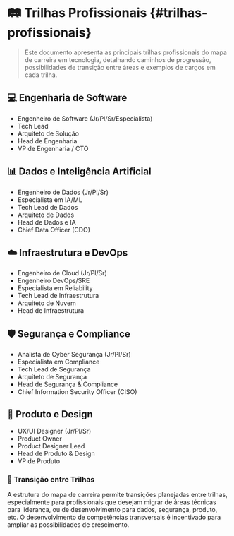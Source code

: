 <!--
---
title: "Trilhas Profissionais em Tecnologia"
description: "Descrição das trilhas profissionais do mapa de carreira em tecnologia."
author: "Tiago N Pinto Silva"
created_date: "2024-06-10"
version: "1.0.0"
tags:
  - trilhas
  - mapa-carreira
categories:
  - Carreira
  - Tecnologia
language: "pt-BR"
---
-->
<!--
⚠️ Bloco acima: metadados para busca semântica e IA. Pode ser ignorado na leitura.
-->

# 🛤️ Trilhas Profissionais {#trilhas-profissionais}

<!-- summary:start -->
> Este documento apresenta as principais trilhas profissionais do mapa de carreira em tecnologia, detalhando caminhos de progressão, possibilidades de transição entre áreas e exemplos de cargos em cada trilha.
<!-- summary:end -->

## 💻 Engenharia de Software
- Engenheiro de Software (Jr/Pl/Sr/Especialista)
- Tech Lead
- Arquiteto de Solução
- Head de Engenharia
- VP de Engenharia / CTO

## 📊 Dados e Inteligência Artificial
- Engenheiro de Dados (Jr/Pl/Sr)
- Especialista em IA/ML
- Tech Lead de Dados
- Arquiteto de Dados
- Head de Dados e IA
- Chief Data Officer (CDO)

## ☁️ Infraestrutura e DevOps
- Engenheiro de Cloud (Jr/Pl/Sr)
- Engenheiro DevOps/SRE
- Especialista em Reliability
- Tech Lead de Infraestrutura
- Arquiteto de Nuvem
- Head de Infraestrutura

## 🛡️ Segurança e Compliance
- Analista de Cyber Segurança (Jr/Pl/Sr)
- Especialista em Compliance
- Tech Lead de Segurança
- Arquiteto de Segurança
- Head de Segurança & Compliance
- Chief Information Security Officer (CISO)

## 🎨 Produto e Design
- UX/UI Designer (Jr/Pl/Sr)
- Product Owner
- Product Designer Lead
- Head de Produto & Design
- VP de Produto

### 🔄 Transição entre Trilhas
A estrutura do mapa de carreira permite transições planejadas entre trilhas, especialmente para profissionais que desejam migrar de áreas técnicas para liderança, ou de desenvolvimento para dados, segurança, produto, etc. O desenvolvimento de competências transversais é incentivado para ampliar as possibilidades de crescimento. 